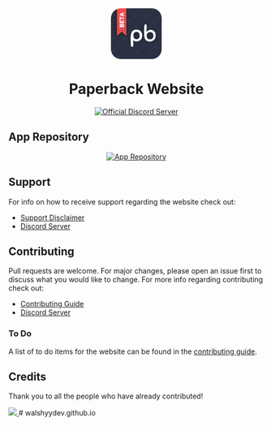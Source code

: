 <div align="center">
	<img src=".github/assets/pb-logo.png" alt="Paperback Logo" height="100px">
	<h1>Paperback Website</h1>
	<a href="https://discord.paperback.moe">
		<img src="https://img.shields.io/discord/673606787290759230.svg?label=Discord&labelColor=7289da&color=2c2f33&style=flat" alt="Official Discord Server">
	</a>
</div>

## App Repository

<div align="center" >
  <a href="https://github.com/Paperback-iOS/app/">
    <img src="https://github-readme-stats.vercel.app/api/pin/?username=Paperback-iOS&repo=app&bg_color=0000&text_color=777&hide_border=true" alt="App Repository">
  </a>
</div>

## Support

For info on how to receive support regarding the website check out:

- [Support Disclaimer](.github/SUPPORT_DISCLAIMER.md)
- [Discord Server](https://discord.paperback.moe)

## Contributing

Pull requests are welcome. For major changes, please open an issue first to discuss what you would like to change. For more info regarding contributing check out:

- [Contributing Guide](.github/CONTRIBUTING.md)
- [Discord Server](https://discord.paperback.moe)

### To Do

A list of to do items for the website can be found in the [contributing guide](.github/CONTRIBUTING.md).

## Credits

Thank you to all the people who have already contributed!

<a href="https://github.com/Paperback-iOS/website/graphs/contributors">
  <img src="https://contrib.rocks/image?repo=Paperback-iOS/website" />
</a>
# walshyydev.github.io
